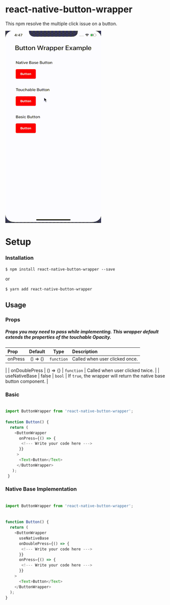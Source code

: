 
# react-native-button-wrapper

This npm resolve the multiple click issue on a button.

![](button-wrapper.gif)

# Setup
### Installation

`$ npm install react-native-button-wrapper --save`

or

`$ yarn add react-native-button-wrapper`

## Usage

### Props   
##### Props you may need to pass while implementing. This wrapper default extends the properties of the touchable Opacity.

| Prop           |     Default     |   Type   | Description                                                                                                 |
| :------------- | :-------------: | :------: | :---------------------------------------------------------------------------------------------------------- |
| onPress     |      () => {}       |  `function`  | Called when user clicked once.
 |
| onDoublePress           |      () => {}       |  `function`  | Called when user clicked twice. |
| useNativeBase          |       false        | `bool` | If `true`, the wrapper will return the native base button component.                                                                              |

### Basic
```javascript

import ButtonWrapper from 'react-native-button-wrapper';

function Button() {
  return (
    <ButtonWrapper
      onPress={() => {
       <!--- Write your code here --->
      }}
     >
      <Text>Button</Text>              
     </ButtonWrapper>
   );
 }
```

### Native Base Implementation
```javascript

import ButtonWrapper from 'react-native-button-wrapper';


function Button() {
  return (
    <ButtonWrapper
      useNativeBase
      onDoublePress={() => {
       <!--- Write your code here --->
      }}
      onPress={() => {
       <!--- Write your code here --->
      }}
    >
      <Text>Button</Text>              
    </ButtonWrapper>
  );
}
```
